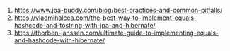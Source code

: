 1. https://www.jpa-buddy.com/blog/best-practices-and-common-pitfalls/
2. https://vladmihalcea.com/the-best-way-to-implement-equals-hashcode-and-tostring-with-jpa-and-hibernate/
3. https://thorben-janssen.com/ultimate-guide-to-implementing-equals-and-hashcode-with-hibernate/